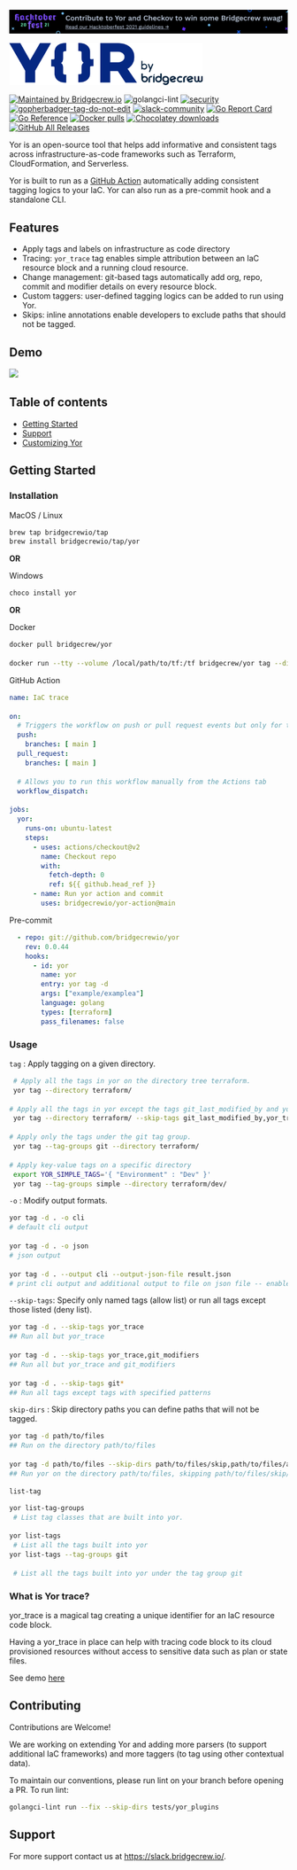 [![Hacktoberfest](https://github.com/bridgecrewio/checkov/raw/master/docs/web/images/Hacktoberfest-1.png)](https://bridgecrew.io/blog/happy-hacktoberfest-2021/?utm_source=github&utm_medium=organic_oss&utm_campaign=yor)

<img src="https://raw.githubusercontent.com/bridgecrewio/yor/master/docs/yor-logo.png?" width="350">

[![Maintained by Bridgecrew.io](https://img.shields.io/badge/maintained%20by-bridgecrew.io-blueviolet)](https://bridgecrew.io/?utm_source=github&utm_medium=organic_oss&utm_campaign=yor)
![golangci-lint](https://github.com/bridgecrewio/yor/workflows/tests/badge.svg)
[![security](https://github.com/bridgecrewio/yor/actions/workflows/security.yml/badge.svg)](https://github.com/bridgecrewio/yor/actions/workflows/security.yml)
<a href='https://github.com/jpoles1/gopherbadger' target='_blank'>![gopherbadger-tag-do-not-edit](https://img.shields.io/badge/Go%20Coverage-81%25-brightgreen.svg?longCache=true&style=flat)</a>
[![slack-community](https://img.shields.io/badge/Slack-4A154B?style=plastic&logo=slack&logoColor=white)](https://slack.bridgecrew.io/)
[![Go Report Card](https://goreportcard.com/badge/github.com/bridgecrewio/yor)](https://goreportcard.com/report/github.com/bridgecrewio/yor)
[![Go Reference](https://pkg.go.dev/badge/github.com/bridgecrewio/yor.svg)](https://pkg.go.dev/github.com/bridgecrewio/yor)
[![Docker pulls](https://img.shields.io/docker/pulls/bridgecrew/yor.svg)](https://hub.docker.com/r/bridgecrew/yor)
[![Chocolatey downloads](https://img.shields.io/chocolatey/dt/yor?label=chocolatey_downloads)](https://community.chocolatey.org/packages/yor)
[![GitHub All Releases](https://img.shields.io/github/downloads/bridgecrewio/yor/total)](https://github.com/bridgecrewio/yor/releases)

Yor is an open-source tool that helps add informative and consistent tags across infrastructure-as-code frameworks such as Terraform, CloudFormation, and Serverless.

Yor is built to run as a [GitHub Action](https://github.com/bridgecrewio/yor-action) automatically adding consistent tagging logics to your IaC. Yor can also run as a pre-commit hook and a standalone CLI.

## Features
* Apply tags and labels on infrastructure as code directory
* Tracing: ```yor_trace``` tag enables simple attribution between an IaC resource block and a running cloud resource.
* Change management: git-based tags automatically add org, repo, commit and modifier details on every resource block.  
* Custom taggers: user-defined tagging logics can be added to run using Yor.
* Skips: inline annotations enable developers to exclude paths that should not be tagged.

## Demo
[![](docs/yor_tag_and_trace_recording.gif)](https://raw.githubusercontent.com/bridgecrewio/yor/main/docs/yor_tag_and_trace_recording.gif)

<!-- ### Attributing a directory with tags by user input
[![](docs/yor_terragoat_simple.gif)](https://raw.githubusercontent.com/bridgecrewio/yor/main/docs/yor_terragoat_simple.gif)

### Attributing a resource to an owner
[![](docs/yor_owner.gif)](https://raw.githubusercontent.com/bridgecrewio/yor/main/docs/yor_owner.gif)

### Change management tags
[![](docs/yor_git_tags.gif)](https://raw.githubusercontent.com/bridgecrewio/yor/main/docs/yor_git_tags.gif)

### Trace IaC code to cloud resource
[![](docs/yor_trace.gif)](https://raw.githubusercontent.com/bridgecrewio/yor/main/docs/yor_trace.gif)

### Trace cloud resource to IaC code
[![](docs/yor_file.gif)](https://raw.githubusercontent.com/bridgecrewio/yor/main/docs/yor_file.gif) -->

## **Table of contents**

- [Getting Started](#getting-started)
- [Support](#support)
- [Customizing Yor](CUSTOMIZE.md)

## Getting Started

### Installation
MacOS / Linux
```sh
brew tap bridgecrewio/tap
brew install bridgecrewio/tap/yor
```
__OR__

Windows
```sh
choco install yor
```

__OR__

Docker
```sh
docker pull bridgecrew/yor

docker run --tty --volume /local/path/to/tf:/tf bridgecrew/yor tag --directory /tf
```


GitHub Action
```yaml
name: IaC trace

on:
  # Triggers the workflow on push or pull request events but only for the main branch
  push:
    branches: [ main ]
  pull_request:
    branches: [ main ]

  # Allows you to run this workflow manually from the Actions tab
  workflow_dispatch:

jobs:
  yor:
    runs-on: ubuntu-latest
    steps:
      - uses: actions/checkout@v2
        name: Checkout repo
        with:
          fetch-depth: 0
          ref: ${{ github.head_ref }}
      - name: Run yor action and commit
        uses: bridgecrewio/yor-action@main
```



Pre-commit
```yaml
  - repo: git://github.com/bridgecrewio/yor
    rev: 0.0.44
    hooks:
      - id: yor
        name: yor
        entry: yor tag -d
        args: ["example/examplea"]
        language: golang
        types: [terraform]
        pass_filenames: false
```

### Usage

`tag` : Apply tagging on a given directory.

```sh
 # Apply all the tags in yor on the directory tree terraform.
 yor tag --directory terraform/

# Apply all the tags in yor except the tags git_last_modified_by and yor_trace.
 yor tag --directory terraform/ --skip-tags git_last_modified_by,yor_trace

# Apply only the tags under the git tag group.
 yor tag --tag-groups git --directory terraform/

# Apply key-value tags on a specific directory
 export YOR_SIMPLE_TAGS='{ "Environment" : "Dev" }'
 yor tag --tag-groups simple --directory terraform/dev/

```

`-o` : Modify output formats.

```sh
yor tag -d . -o cli
# default cli output

yor tag -d . -o json
# json output

yor tag -d . --output cli --output-json-file result.json
# print cli output and additional output to file on json file -- enables programmatic analysis alongside printing human readable result
```

`--skip-tags`: Specify only named tags (allow list) or run all tags except those listed (deny list).

```sh
yor tag -d . --skip-tags yor_trace
## Run all but yor_trace

yor tag -d . --skip-tags yor_trace,git_modifiers
## Run all but yor_trace and git_modifiers

yor tag -d . --skip-tags git*
## Run all tags except tags with specified patterns
```

`skip-dirs` : Skip directory paths you can define paths that will not be tagged.

```sh
yor tag -d path/to/files
## Run on the directory path/to/files

yor tag -d path/to/files --skip-dirs path/to/files/skip,path/to/files/another/skip2
## Run yor on the directory path/to/files, skipping path/to/files/skip/ and path/to/files/another/skip2/
```

`list-tag`

```sh
yor list-tag-groups
 # List tag classes that are built into yor.

yor list-tags
 # List all the tags built into yor
yor list-tags --tag-groups git

 # List all the tags built into yor under the tag group git
```
### What is Yor trace?
yor_trace is a magical tag creating a unique identifier for an IaC resource code block.

Having a yor_trace in place can help with tracing code block to its cloud provisioned resources without access to sensitive data such as plan or state files.

See demo [here](https://yor.io/4.Use%2520Cases/useCases.html)
## Contributing

Contributions are Welcome!

We are working on extending Yor and adding more parsers (to support additional IaC frameworks) and more taggers (to tag using other contextual data).

To maintain our conventions, please run lint on your branch before opening a PR. To run lint:
```sh
golangci-lint run --fix --skip-dirs tests/yor_plugins
```

## Support

For more support contact us at https://slack.bridgecrew.io/.
